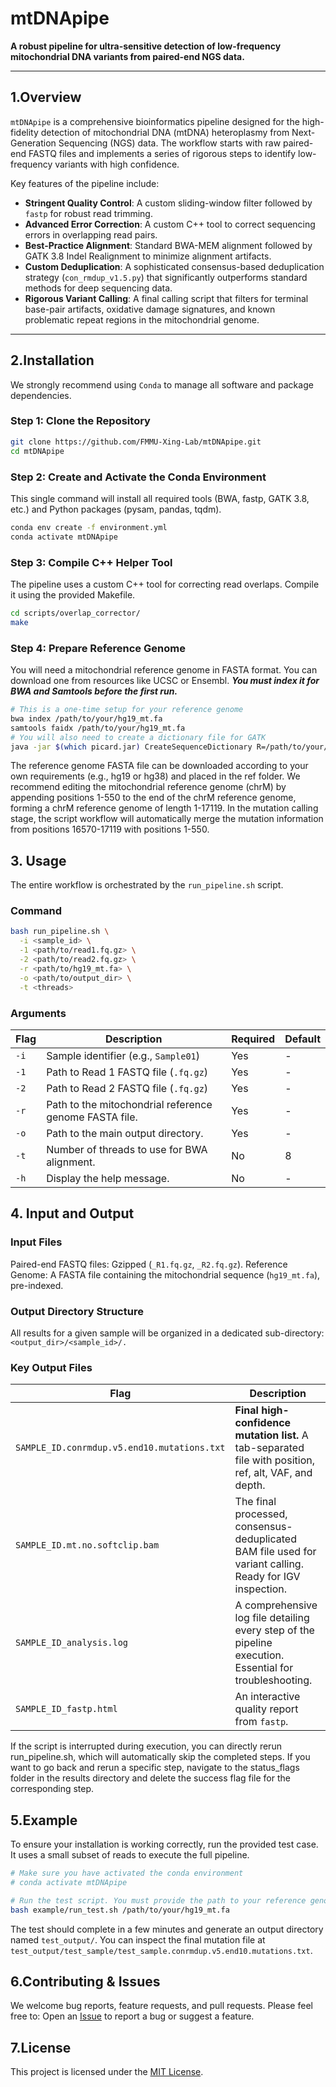 # mtDNApipe
**A robust pipeline for ultra-sensitive detection of low-frequency mitochondrial DNA variants from paired-end NGS data.**

---

## 1.Overview

`mtDNApipe` is a comprehensive bioinformatics pipeline designed for the high-fidelity detection of mitochondrial DNA (mtDNA) heteroplasmy from Next-Generation Sequencing (NGS) data. The workflow starts with raw paired-end FASTQ files and implements a series of rigorous steps to identify low-frequency variants with high confidence.

Key features of the pipeline include:
- **Stringent Quality Control**: A custom sliding-window filter followed by `fastp` for robust read trimming.
- **Advanced Error Correction**: A custom C++ tool to correct sequencing errors in overlapping read pairs.
- **Best-Practice Alignment**: Standard BWA-MEM alignment followed by GATK 3.8 Indel Realignment to minimize alignment artifacts.
- **Custom Deduplication**: A sophisticated consensus-based deduplication strategy (`con_rmdup_v1.5.py`) that significantly outperforms standard methods for deep sequencing data.
- **Rigorous Variant Calling**: A final calling script that filters for terminal base-pair artifacts, oxidative damage signatures, and known problematic repeat regions in the mitochondrial genome.

---

## 2.Installation

We strongly recommend using `Conda` to manage all software and package dependencies.

### Step 1: Clone the Repository
```bash
git clone https://github.com/FMMU-Xing-Lab/mtDNApipe.git
cd mtDNApipe
```

### Step 2: Create and Activate the Conda Environment

This single command will install all required tools (BWA, fastp, GATK 3.8, etc.) and Python packages (pysam, pandas, tqdm).

```bash
conda env create -f environment.yml
conda activate mtDNApipe
 ```
    
    

### Step 3: Compile C++ Helper Tool
The pipeline uses a custom C++ tool for correcting read overlaps. Compile it using the provided Makefile.
```bash
cd scripts/overlap_corrector/
make
```


### Step 4:  Prepare Reference Genome
You will need a mitochondrial reference genome in FASTA format. You can download one from resources like UCSC or Ensembl. ***You must index it for BWA and Samtools before the first run.***
```bash
# This is a one-time setup for your reference genome
bwa index /path/to/your/hg19_mt.fa
samtools faidx /path/to/your/hg19_mt.fa
# You will also need to create a dictionary file for GATK
java -jar $(which picard.jar) CreateSequenceDictionary R=/path/to/your/hg19_mt.fa O=/path/to/your/hg19_mt.dict
```
   The reference genome FASTA file can be downloaded according to your own requirements (e.g., hg19 or hg38) and placed in the ref folder. We recommend editing the mitochondrial reference genome (chrM) by appending positions 1-550 to the end of the chrM reference genome, forming a chrM reference genome of length 1-17119. In the mutation calling stage, the script workflow will automatically merge the mutation information from positions 16570-17119 with positions 1-550.

## 3. Usage

The entire workflow is orchestrated by the `run_pipeline.sh` script.

### Command
```bash
bash run_pipeline.sh \
  -i <sample_id> \
  -1 <path/to/read1.fq.gz> \
  -2 <path/to/read2.fq.gz> \
  -r <path/to/hg19_mt.fa> \
  -o <path/to/output_dir> \
  -t <threads>
```

### Arguments
| Flag | Description | Required | Default |
| ----- | ----- | ----- | ----- |
| `-i` | Sample identifier (e.g., `Sample01`) | Yes | - |
| `-1` | Path to Read 1 FASTQ file (`.fq.gz`)| Yes | - |
| `-2` | Path to Read 2 FASTQ file (`.fq.gz`) | Yes | - |
| `-r` | Path to the mitochondrial reference genome FASTA file.	 | Yes | - |
| `-o` | Path to the main output directory. | Yes | - |
| `-t` | Number of threads to use for BWA alignment. | No | 8 |
| `-h` | Display the help message. | No | - |

## 4. Input and Output

### Input Files

Paired-end FASTQ files: Gzipped (`_R1.fq.gz`, `_R2.fq.gz`).
Reference Genome: A FASTA file containing the mitochondrial sequence (`hg19_mt.fa`), pre-indexed.

### Output Directory Structure
All results for a given sample will be organized in a dedicated sub-directory: `<output_dir>/<sample_id>/.`

### Key Output Files
| Flag | Description |
| ----- | ----- |
| `SAMPLE_ID.conrmdup.v5.end10.mutations.txt` | **Final high-confidence mutation list.** A tab-separated file with position, ref, alt, VAF, and depth. |
| `SAMPLE_ID.mt.no.softclip.bam` | The final processed, consensus-deduplicated BAM file used for variant calling. Ready for IGV inspection. |
| `SAMPLE_ID_analysis.log` | A comprehensive log file detailing every step of the pipeline execution. Essential for troubleshooting. |
| `SAMPLE_ID_fastp.html` | An interactive quality report from `fastp`. |

If the script is interrupted during execution, you can directly rerun run_pipeline.sh, which will automatically skip the completed steps. If you want to go back and rerun a specific step, navigate to the status_flags folder in the results directory and delete the success flag file for the corresponding step.

## 5.Example
To ensure your installation is working correctly, run the provided test case. It uses a small subset of reads to execute the full pipeline.
```bash
# Make sure you have activated the conda environment
# conda activate mtDNApipe

# Run the test script. You must provide the path to your reference genome.
bash example/run_test.sh /path/to/your/hg19_mt.fa
```
The test should complete in a few minutes and generate an output directory named `test_output/`. You can inspect the final mutation file at `test_output/test_sample/test_sample.conrmdup.v5.end10.mutations.txt`.

## 6.Contributing & Issues
We welcome bug reports, feature requests, and pull requests. Please feel free to:
Open an [Issue](https://github.com/FMMU-Xing-Lab/mtDNApipe/issues) to report a bug or suggest a feature.
    

## 7.License
This project is licensed under the [MIT License](https://github.com/FMMU-Xing-Lab/mtDNApipe/blob/main/LICENSE).
